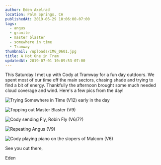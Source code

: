 ```yaml
---
author: Eden Axelrad
location: Palm Springs, CA
publishedAt: 2019-06-29 10:06:00-07:00
tags:
  - angus
  - granite
  - master blaster
  - somewhere in time
  - Tramway
thumbnail: /uploads/IMG_0601.jpg
title: A Hot One in Tram
updatedAt: 2019-07-01 10:09:53-07:00
---
```


This Saturday I met up with Cody at Tramway for a fun day outdoors. We spent most of our time off the main sectors, chasing shade and trying to find a bit of energy. Thankfully the afternoon brought some much needed cloud coverage and wind. Here's a few pics from the day!

![Trying Somewhere in Time (V12) early in the day](/uploads/IMG_0601.jpg)

![Topping out Master Blaster (V9)](/uploads/IMG_0619.JPG)

![Cody sending Fly, Robin Fly (V6/7?)](/uploads/IMG_8679.jpg)

![Repeating Angus (V9)](/uploads/IMG_8706.jpg)

![Cody playing piano on the slopers of Malcom (V6)](/uploads/IMG_8710.jpg)

See you out there,

Eden
